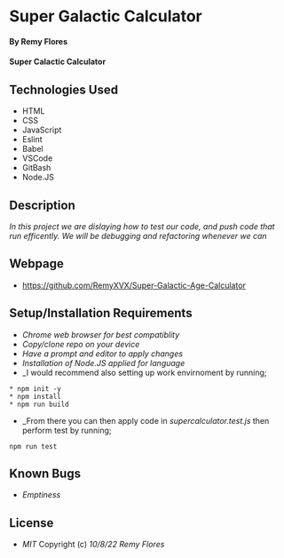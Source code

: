 # Super Galactic Calculator

#### By Remy Flores

#### Super Calactic Calculator

## Technologies Used
* HTML
* CSS
* JavaScript
* Eslint
* Babel
* VSCode
* GitBash
* Node.JS

## Description
_In this project we are dislaying how to test our code, and push code that run efficently. We will be debugging and refactoring whenever we can_

## Webpage
* https://github.com/RemyXVX/Super-Galactic-Age-Calculator

## Setup/Installation Requirements
* _Chrome web browser for best compatiblity_
* _Copy/clone repo on your device_
* _Have a prompt and editor to apply changes_
* _Installation of Node.JS applied for language_
* _I would recommend also setting up work envirnoment by running;
```
* npm init -y
* npm install
* npm run build
``` 
* _From there you can then apply code in *supercalculator.test.js* then perform test by running;
```
npm run test
```

## Known Bugs
* _Emptiness_

## License
* _MIT_
Copyright (c) _10/8/22_ _Remy Flores_